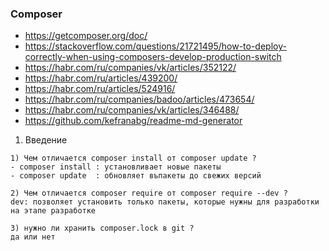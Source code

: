 ### Composer 

- https://getcomposer.org/doc/
- https://stackoverflow.com/questions/21721495/how-to-deploy-correctly-when-using-composers-develop-production-switch
- https://habr.com/ru/companies/vk/articles/352122/
- https://habr.com/ru/articles/439200/
- https://habr.com/ru/articles/524916/
- https://habr.com/ru/companies/badoo/articles/473654/
- https://habr.com/ru/companies/vk/articles/346488/
- https://github.com/kefranabg/readme-md-generator


1. Введение 
```
1) Чем отличается composer install от composer update ?
- composer install : установливает новые пакеты
- composer update  : обновляет въпакеты до свежих версий

2) Чем отличается composer require от composer require --dev ?
dev: позволяет установить только пакеты, которые нужны для разработки на этапе разработке 

3) нужно ли хранить composer.lock в git ?
да или нет
```